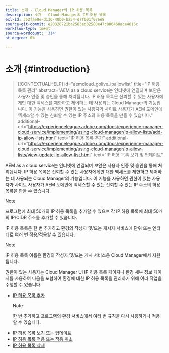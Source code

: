 ```yaml
---
title: 소개 - Cloud Manager의 IP 허용 목록
description: 소개 - Cloud Manager의 IP 허용 목록
exl-id: 352fae8e-d116-40b0-ba54-d7f001f076e8
source-git-commit: e20328721ba2583ed32580e47c806460ace4815c
workflow-type: tm+mt
source-wordcount: '314'
ht-degree: 0%

---
```


# 소개 {#introduction}

>[!CONTEXTUALHELP]
>id="aemcloud_golive_ipallowlist"
>title="IP 허용 목록 관리"
>abstract="AEM as a cloud service는 인터넷에 연결되며 보안은 사용자 인증 및 승인을 통해 처리됩니다. IP 허용 목록은 신뢰할 수 있는 사용자에게만 대한 액세스를 제한하고 제어하는 데 사용되는 Cloud Manager의 기능입니다. 이 기능을 사용하면 권한이 있는 사용자가 사이트 사용자가 AEM 도메인에 액세스할 수 있는 신뢰할 수 있는 IP 주소의 허용 목록을 만들 수 있습니다."
>additional-url="https://experienceleague.adobe.com/docs/experience-manager-cloud-service/implementing/using-cloud-manager/ip-allow-lists/add-ip-allow-lists.html" text="IP 허용 목록 추가"
>additional-url="https://experienceleague.adobe.com/docs/experience-manager-cloud-service/implementing/using-cloud-manager/ip-allow-lists/view-update-ip-allow-list.html" text="IP 허용 목록 보기 및 업데이트"

AEM as a cloud service는 인터넷에 연결되며 보안은 사용자 인증 및 승인을 통해 처리됩니다. IP 허용 목록은 신뢰할 수 있는 사용자에게만 대한 액세스를 제한하고 제어하는 데 사용되는 Cloud Manager의 기능입니다. 이 기능을 사용하면 권한이 있는 사용자가 사이트 사용자가 AEM 도메인에 액세스할 수 있는 신뢰할 수 있는 IP 주소의 허용 목록을 만들 수 있습니다.

>[!NOTE]
>프로그램에 최대 50개의 IP 허용 목록을 추가할 수 있으며 각 IP 허용 목록에 최대 50개의 IP/CIDR 주소를 추가할 수 있습니다.

IP 허용 목록은 한 번 추가하고 환경의 작성자 및/또는 게시자 서비스에 단위 또는 엔티티로 여러 번 적용/적용할 수 있습니다.

>[!NOTE]
>IP 허용 목록 이름은 환경의 작성자 및/또는 게시 서비스용 Cloud Manager에서 지원됩니다.

권한이 있는 사용자는 Cloud Manager UI IP 허용 목록 페이지나 환경 세부 정보 페이지를 사용하여 다음을 포함하여 환경에 대한 IP 허용 목록을 관리하기 위해 여러 작업을 수행할 수 있습니다.

* [IP 허용 목록 추가](/help/implementing/cloud-manager/ip-allow-lists/add-ip-allow-lists.md)
   >[!NOTE]
   > 한 번 추가하고 프로그램의 환경 서비스에서 여러 번 규칙을 다시 사용하거나 적용할 수 있습니다.
* [IP 허용 목록 보기 또는 업데이트](/help/implementing/cloud-manager/ip-allow-lists/view-update-ip-allow-list.md)
* [IP 허용 목록 적용 또는 적용 취소](/help/implementing/cloud-manager/ip-allow-lists/apply-allow-list.md)
* [IP 허용 목록 삭제](/help/implementing/cloud-manager/ip-allow-lists/delete-ip-allow-list.md)

